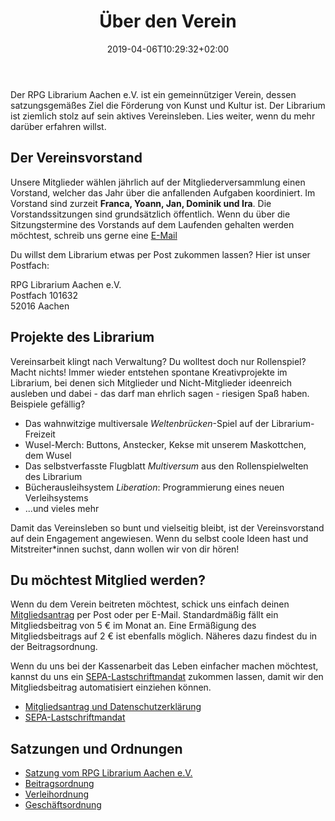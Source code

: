 ﻿---
title: "Über den Verein"
date: 2019-04-06T10:29:32+02:00
draft: false
menu:
  main:
    weight: 400
---

Der RPG Librarium Aachen e.V. ist ein gemeinnütziger Verein, dessen satzungsgemäßes Ziel die Förderung von Kunst und Kultur ist. Der Librarium ist ziemlich stolz auf sein aktives Vereinsleben. Lies weiter, wenn du mehr darüber erfahren willst. 

## Der Vereinsvorstand
Unsere Mitglieder wählen jährlich auf der Mitgliederversammlung einen Vorstand, welcher das Jahr über die anfallenden Aufgaben koordiniert. Im Vorstand sind zurzeit  **Franca, Yoann, Jan, Dominik und Ira**. Die Vorstandssitzungen sind grundsätzlich öffentlich.  Wenn du über die Sitzungstermine des Vorstands auf dem Laufenden gehalten werden möchtest, schreib uns gerne eine [E-Mail](mailto:vorstand@rpg-librarium.de)  

Du willst dem Librarium etwas per Post zukommen lassen? Hier ist unser Postfach:

RPG Librarium Aachen e.V.  
Postfach 101632  
52016 Aachen

## Projekte des Librarium
Vereinsarbeit klingt nach Verwaltung? Du wolltest doch nur Rollenspiel? Macht nichts! Immer wieder entstehen spontane Kreativprojekte im Librarium, bei denen sich Mitglieder und Nicht-Mitglieder ideenreich ausleben und dabei - das darf man ehrlich sagen - riesigen Spaß haben. Beispiele gefällig?

* Das wahnwitzige multiversale *Weltenbrücken*-Spiel auf der Librarium-Freizeit
* Wusel-Merch: Buttons, Anstecker, Kekse mit unserem Maskottchen, dem Wusel
* Das selbstverfasste Flugblatt *Multiversum* aus den Rollenspielwelten des Librarium 
* Bücherausleihsystem *Liberation*: Programmierung eines neuen Verleihsystems  
* ...und vieles mehr

Damit das Vereinsleben so bunt und vielseitig bleibt, ist der Vereinsvorstand auf dein Engagement angewiesen. Wenn du selbst coole Ideen hast und Mitstreiter*innen suchst, dann wollen wir von dir hören!

## Du möchtest Mitglied werden?
Wenn du dem Verein beitreten möchtest, schick uns einfach deinen [Mitgliedsantrag](/files/Mitgliedsantrag_Datenschutzerklärung.pdf) per Post oder per E-Mail. Standardmäßig fällt ein Mitgliedsbeitrag von 5 € im Monat an. Eine Ermäßigung des Mitgliedsbeitrags auf 2 € ist ebenfalls möglich. Näheres dazu findest du in der Beitragsordnung.

Wenn du uns bei der Kassenarbeit das Leben einfacher machen möchtest, kannst du uns ein [SEPA-Lastschriftmandat](/files/SEPA_Mandat.pdf) zukommen lassen, damit wir den Mitgliedsbeitrag automatisiert einziehen können.  

- [Mitgliedsantrag und Datenschutzerklärung](/files/Mitgliedsantrag_Datenschutzerklärung.pdf)
- [SEPA-Lastschriftmandat](/files/SEPA_Mandat.pdf)

## Satzungen und Ordnungen
- [Satzung vom RPG Librarium Aachen e.V.](/files/Satzung_RPG_Librarium_Aachen.pdf)
- [Beitragsordnung](/files/Beitragsordnung.pdf)
- [Verleihordnung](/files/Verleihordnung.pdf)
- [Geschäftsordnung](/files/Geschäftsordnung.pdf)
